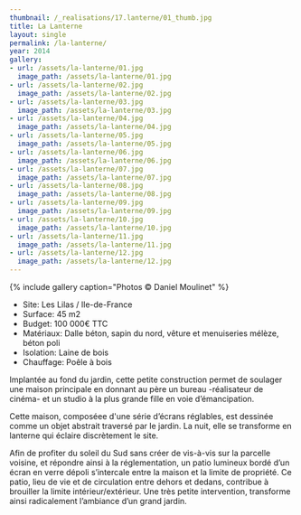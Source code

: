 ```yaml
---
thumbnail: /_realisations/17.lanterne/01_thumb.jpg
title: La Lanterne
layout: single
permalink: /la-lanterne/
year: 2014
gallery:
- url: /assets/la-lanterne/01.jpg
  image_path: /assets/la-lanterne/01.jpg
- url: /assets/la-lanterne/02.jpg
  image_path: /assets/la-lanterne/02.jpg
- url: /assets/la-lanterne/03.jpg
  image_path: /assets/la-lanterne/03.jpg
- url: /assets/la-lanterne/04.jpg
  image_path: /assets/la-lanterne/04.jpg
- url: /assets/la-lanterne/05.jpg
  image_path: /assets/la-lanterne/05.jpg
- url: /assets/la-lanterne/06.jpg
  image_path: /assets/la-lanterne/06.jpg
- url: /assets/la-lanterne/07.jpg
  image_path: /assets/la-lanterne/07.jpg
- url: /assets/la-lanterne/08.jpg
  image_path: /assets/la-lanterne/08.jpg
- url: /assets/la-lanterne/09.jpg
  image_path: /assets/la-lanterne/09.jpg
- url: /assets/la-lanterne/10.jpg
  image_path: /assets/la-lanterne/10.jpg
- url: /assets/la-lanterne/11.jpg
  image_path: /assets/la-lanterne/11.jpg
- url: /assets/la-lanterne/12.jpg
  image_path: /assets/la-lanterne/12.jpg
---
```



{% include gallery caption="Photos © Daniel Moulinet" %}

  * Site: Les Lilas / Ile-de-France
  * Surface: 45 m2
  * Budget: 100 000€ TTC
  * Matériaux: Dalle béton, sapin du nord, vêture et menuiseries mélèze, béton poli
  * Isolation: Laine de bois
  * Chauffage: Poêle à bois

Implantée au fond du jardin, cette petite  construction permet de soulager une maison principale en donnant au père un bureau -réalisateur de cinéma- et un studio à la plus grande fille en voie d’émancipation.

Cette maison, composé​e​​e​ d'une série d’écrans réglables, est dessinée comme un objet abstrait traversé par le jardin. La nuit, elle se transforme en lanterne qui éclaire discrètement le site.

Afin de profiter du soleil du Sud sans créer de vis-à-vis sur la parcelle voisine, et répondre ainsi à la réglementation, un patio lumineux bordé d’un écran en verre dépoli s’intercale entre la maison et la limite de propriété.
Ce patio, lieu de vie et de circulation entre dehors et dedans, contribue à brouiller la limite intérieur/extérieur.
Une très petite intervention, transforme ainsi radicalement l’ambiance d’un grand jardin. 




